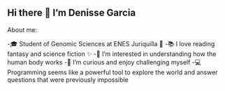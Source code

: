 ## Hi there 👋  I’m Denisse Garcia 

About me:

 -🎓 Student of Genomic Sciences at ENES Juriquilla 🧬
 -📚 I love reading fantasy and science fiction ✨
 -💉 I’m interested in understanding how the human body works
 -🌌 I’m curious and enjoy challenging myself
 -💻 Programming seems like a powerful tool to explore the world and answer questions that were previously impossible

